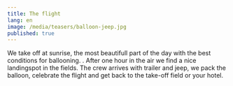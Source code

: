 ```yaml
---
title: The flight
lang: en
image: /media/teasers/balloon-jeep.jpg
published: true
---
```

We take off at sunrise, the most beautifull part of the day with the best conditions for ballooning.  . After one hour in the air we find a nice landingspot in the fields. The crew arrives with trailer and jeep, we pack the balloon, celebrate the flight and get back to the take-off field or your hotel.
